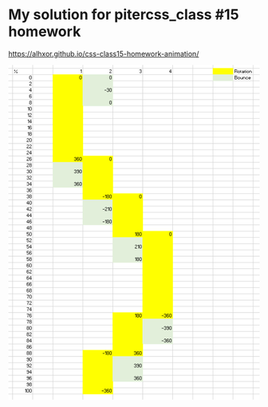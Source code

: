 # My solution for pitercss_class #15 homework

https://alhxor.github.io/css-class15-homework-animation/

![Animation timing](timing.png "Animation timing")

